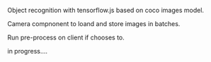 Object recognition with tensorflow.js based on coco images model. 

Camera compnonent to loand and store images in batches. 

Run pre-process on client if chooses to. 

in progress....
